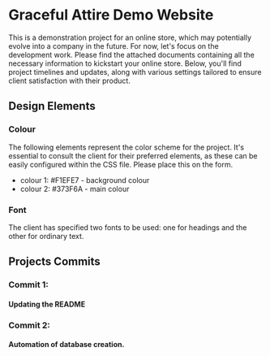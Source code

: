 # Graceful Attire Demo Website
This is a demonstration project for an online store, which may potentially evolve into a company in the future. For now, let's focus on the development work. Please find the attached documents containing all the necessary information to kickstart your online store. Below, you'll find project timelines and updates, along with various settings tailored to ensure client satisfaction with their product.
## Design Elements
### Colour
The following elements represent the color scheme for the project. It's essential to consult the client for their preferred elements, as these can be easily configured within the CSS file. Please place this on the form.
- colour 1: #F1EFE7 - background colour
- colour 2: #373F6A - main colour
### Font
The client has specified two fonts to be used: one for headings and the other for ordinary text.
## Projects Commits
### Commit 1:
#### Updating the README
### Commit 2:
#### Automation of database creation.



